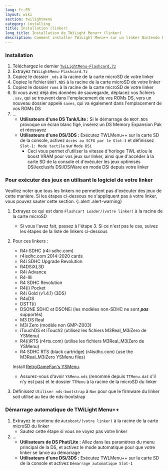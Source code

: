 ```yaml
---
lang: fr-FR
layout: wiki
section: twilightmenu
category: installing
title: Installation (linker)
long_title: Installation de TWiLight Menu++ (linker)
description: Comment installer TWiLight Menu++ sur un linker Nintendo DS
---
```


### Installation
1. Téléchargez le dernier [`TwiLightMenu-Flashcard.7z`](https://github.com/DS-Homebrew/TWiLightMenu/releases/latest/download/TWiLightMenu-Flashcard.7z)
1. Extrayez `TWiLightMenu-Flashcard.7z`
1. Copiez le dossier `_nds` à la racine de la carte microSD de votre linker
1. Copiez le fichier `BOOT.NDS` à la racine de la carte microSD de votre linker
1. Copiez le dossier `roms` à la racine de la carte microSD de votre linker
1. Si vous avez déjà des données de sauvegarde, déplacez vos fichiers `.sav`, qui se trouvent dans l'emplacement de vos ROMs DS, vers un nouveau dossier appelé `saves`, qui va également dans l'emplacement de vos ROMs DS
1. ...
   - **Utilisateurs d'une DS Tank/Lite :** Si le démarrage de `BOOT.NDS` provoque un écran blanc figé, insérez un DS Memory Expansion Pak et réessayez
   - **Utilisateurs d'une DSi/3DS :** Exécutez TWLMenu++ sur la carte SD de la console, activez `Accès au SCFG par le Slot-1` et définissez `Slot-1: Mode tactile` sur `Mode DSi`
      - Ceci vous permet d'utiliser la vitesse d'horloge TWL et/ou le boost VRAM pour vos jeux sur linker, ainsi que d'accéder à la carte SD de la console et d'exécuter les jeux optimisés DSi/exclusifs DSi/DSiWare en mode DSi depuis votre linker

### Pour exécuter des jeux en utilisant le logiciel de votre linker

Veuillez noter que tous les linkers ne permettent pas d'exécuter des jeux de cette manière. Si les étapes ci-dessous ne s'appliquent pas à votre linker, vous pouvez sauter cette section.
{:.alert .alert-warning}

1. Extrayez ce qui est dans `Flashcart Loader/(votre linker)` à la racine de la carte microSD
   - Si vous l'avez fait, passez à l'étape 3. Si ce n'est pas le cas, suivez les étapes de la liste de linkers ci-dessous

1. Pour ces linkers :
   - R4i-SDHC (r4i-sdhc.com)
   - r4isdhc.com 2014-2020 cards
   - R4i SDHC Upgrade Revolution
   - R4DSiXL3D
   - R4i Advance
   - R4-IIIi
   - R4 SDHC Revolution
   - R4(i) Pocket
   - R4i Gold (v1.4.1) (3DS)
   - R4xDS
   - DSTT(i)
   - DSONE SDHC et DSONEi (les modèles non-SDHC ne sont ***pas*** supportés)
   - M3 DS Real
   - M3i Zero (modèle non GMP-Z003)
   - iTouchDS et iTouch2 (utilisez les fichiers M3Real_M3iZero de YSMenu)
   - R4(i)RTS (r4rts.com) (utilise les fichiers M3Real_M3iZero de YSMenu)
   - R4 SDHC RTS (black cartridge) (r4isdhc.com) (use the M3Real_M3iZero YSMenu files)

   Install [RetroGameFan's YSMenu](https://gbatemp.net/threads/retrogamefan-updates-releases.267243/).
      - Assurez-vous d'avoir `YSMenu.nds` (renommé depuis `TTMenu.dat` s'il n'y est pas) et le dossier `TTMenu` à la racine de la microSD du linker
1. Définissez `Utiliser nds-bootstrap` à `Non` pour que le firmware du linker soit utilisé au lieu de nds-bootstrap

### Démarrage automatique de TWiLight Menu++
1. Extrayez le contenu de `Autoboot/(votre linker)` à la racine de la carte microSD du linker
   - Sautez cette étape si vous ne voyez pas votre linker
1. ...
   - **Utilisateurs de DS Phat/Lite :** Allez dans les paramètres du menu principal de la DS, et activez le mode automatique pour que votre linker se lance au démarrage
   - **Utilisateurs d'une DSi/3DS :** Exécutez TWLMenu++ sur la carte SD de la console et activez `Démarrage automatique Slot-1`
